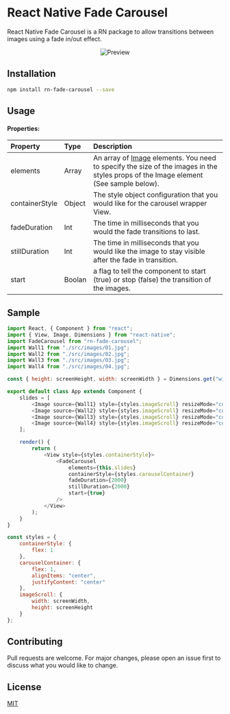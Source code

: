 # React Native Fade Carousel

React Native Fade Carousel is a RN package to allow transitions between images using a fade in/out effect.

<p align="center">
  <img src="https://i.ibb.co/XZWw9TW/Fade-Carousel-lq.gif" alt="Preview" border="0" /></a>
</p>

## Installation

```bash
npm install rn-fade-carousel --save
```

## Usage

#### Properties:

| Property       | Type   | Description                                                                                                                                                               |
| :------------- | :----- | :------------------------------------------------------------------------------------------------------------------------------------------------------------------------ |
| elements       | Array  | An array of [Image](https://reactnative.dev/docs/image) elements. You need to specify the size of the images in the styles props of the Image element (See sample below). |
| containerStyle | Object | The style object configuration that you would like for the carousel wrapper View.                                                                                         |
| fadeDuration   | Int    | The time in milliseconds that you would the fade transitions to last.                                                                                                     |
| stillDuration  | Int    | The time in milliseconds that you would like the image to stay visible after the fade in transition.                                                                      |
| start          | Boolan | a flag to tell the component to start (true) or stop (false) the transition of the images.                                                                                |

## Sample

```javascript
import React, { Component } from "react";
import { View, Image, Dimensions } from "react-native";
import FadeCarousel from "rn-fade-carousel";
import Wall1 from "./src/images/01.jpg";
import Wall2 from "./src/images/02.jpg";
import Wall3 from "./src/images/03.jpg";
import Wall4 from "./src/images/04.jpg";

const { height: screenHeight, width: screenWidth } = Dimensions.get("window");

export default class App extends Component {
    slides = [
        <Image source={Wall1} style={styles.imageScroll} resizeMode="cover" />,
        <Image source={Wall2} style={styles.imageScroll} resizeMode="cover" />,
        <Image source={Wall3} style={styles.imageScroll} resizeMode="cover" />,
        <Image source={Wall4} style={styles.imageScroll} resizeMode="cover" />
    ];

    render() {
        return (
            <View style={styles.containerStyle}>
                <FadeCarousel
                    elements={this.slides}
                    containerStyle={styles.carouselContainer}
                    fadeDuration={2000}
                    stillDuration={2000}
                    start={true}
                />
            </View>
        );
    }
}

const styles = {
    containerStyle: {
        flex: 1
    },
    carouselContainer: {
        flex: 1,
        alignItems: "center",
        justifyContent: "center"
    },
    imageScroll: {
        width: screenWidth,
        height: screenHeight
    }
};
```

## Contributing

Pull requests are welcome. For major changes, please open an issue first to discuss what you would like to change.

## License

[MIT](https://choosealicense.com/licenses/mit/)
